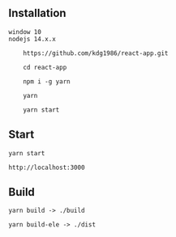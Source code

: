 ## Installation
```
window 10
nodejs 14.x.x

    https://github.com/kdg1986/react-app.git

    cd react-app

    npm i -g yarn

    yarn

    yarn start

```

## Start
`yarn start`

`http://localhost:3000`

## Build
`yarn build -> ./build`

`yarn build-ele -> ./dist`

